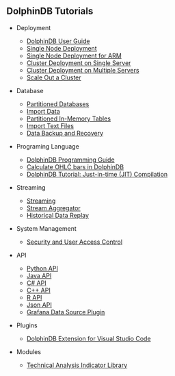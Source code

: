 ## DolphinDB Tutorials

- Deployment
    - [DolphinDB User Guide](dolphindb_user_guide.md)
    - [Single Node Deployment](standalone_server.md)
    - [Single Node Deployment for ARM](ARM_standalone_deploy.md)
    - [Cluster Deployment on Single Server](single_machine_cluster_deploy.md)
    - [Cluster Deployment on Multiple Servers](multi_machine_cluster_deployment.md)
    - [Scale Out a Cluster](cluster_scaleout.md)
- Database
    - [Partitioned Databases](database.md)
    - [Import Data](import_data.md)
    - [Partitioned In-Memory Tables](partitioned_in_memory_table.md)
    - [Import Text Files](import_csv.md)
    - [Data Backup and Recovery](data_backup_and_recovery)
- Programing Language
    - [DolphinDB Programming Guide](DolphinDB_Programming_Guide.md)
    - [Calculate OHLC bars in DolphinDB](OHLC.md)
    - [DolphinDB Tutorial: Just-in-time (JIT) Compilation](jit.md)
- Streaming
    - [Streaming](streaming_tutorial.md)
    - [Stream Aggregator](stream_aggregator.md)
    - [Historical Data Replay](historical_data_replay.md)

- System Management
    - [Security and User Access Control](ACL_and_Security.md)
- API
    - [Python API](https://github.com/dolphindb/Tutorials_EN/blob/master/python_api.md)
    - [Java API](../../api-java/blob/master/README.md)
    - [C# API](../../api-csharp/blob/master/README.md)
    - [C++ API](../../api-cplusplus/blob/master/README.md)
    - [R API](../../api-r/blob/master/README.md)
    - [Json API](../../api-json/blob/master/README.md)
    - [Grafana Data Source Plugin](https://github.com/dolphindb/grafana-datasource/blob/master/README.md)
- Plugins
    - [DolphinDB Extension for Visual Studio Code](vscode_extension.md)
- Modules
    - [Technical Analysis Indicator Library](ta.md)

